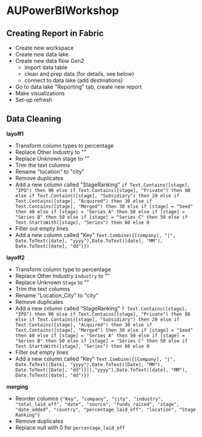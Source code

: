 # AUPowerBIWorkshop

## Creating Report in Fabric
- Create new workspace
- Create new data lake
- Create new data flow Gen2
  - import data table
  - clean and prep data (for details, see below)
  - connect to data lake (add destinations)
- Go to data lake "Reporting" tab, create new report
- Make visualizations
- Set-up refresh

## Data Cleaning
**layoff1**
- Transform column types to percentage
- Replace Other Industry to ""
- Replace Unknown stage to ""
- Trim the text columns
- Rename "location" to "city"
- Remove duplicates
- Add a new column called "StageRanking"
  `if Text.Contains([stage], "IPO") then 90 else if Text.Contains([stage], "Private") then 80 else if Text.Contains([stage], "Subsidiary") then 20 else if Text.Contains([stage], "Acquired") then 30 else if Text.Contains([stage], "Merged") then 30 else if [stage] = "Seed" then 40 else if [stage] = "Series A" then 50 else if [stage] = "Series B" then 50 else if [stage] = "Series C" then 50 else if Text.StartsWith([stage], "Series") then 60 else 0`
- Filter out empty lines
- Add a new column called "Key"
`Text.Combine({[company], "|", Date.ToText([date], "yyyy"),Date.ToText([date], "MM"), Date.ToText([date], "dd")})`

**layoff2**
- Transform column type to percentage
- Replace Other Industry `Industry` to ""
- Replace Unknown `Stage` to ""
- Trim the text columns
- Rename "Location_City" to "city"
- Remove duplicates
- Add a new column called "StageRanking"
  `f Text.Contains([stage], "IPO") then 90 else if Text.Contains([stage], "Private") then 80 else if Text.Contains([stage], "Subsidiary") then 20 else if Text.Contains([stage], "Acquired") then 30 else if Text.Contains([stage], "Merged") then 30 else if [stage] = "Seed" then 40 else if [stage] = "Series A" then 50 else if [stage] = "Series B" then 50 else if [stage] = "Series C" then 50 else if Text.StartsWith([stage], "Series") then 60 else 0`
- Filter out empty lines
- Add a new column called "Key"
`Text.Combine({[Company], "|", Date.ToText([Date], "yyyy"),Date.ToText([Date], "MM"), Date.ToText([Date], "dd")})),"yyyy"),Date.ToText([date], "MM"), Date.ToText([date], "dd")})`

**merging**
- Reorder columns
`{"Key", "company", "city", "industry", "total_laid_off", "date", "source", "funds_raised", "stage", "date_added", "country", "percentage_laid_off", "location", "Stage Ranking"}`
- Remove duplicates
- Replace null with 0 for `percentage_laid_off`

